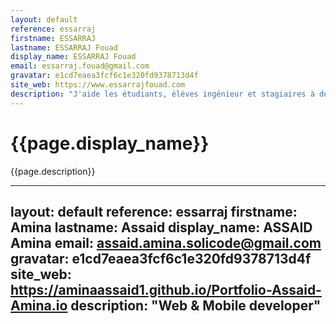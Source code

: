 ```yaml
---
layout: default
reference: essarraj
firstname: ESSARRAJ
lastname: ESSARRAJ Fouad
display_name: ESSARRAJ Fouad
email: essarraj.fouad@gmail.com
gravatar: e1cd7eaea3fcf6c1e320fd9378713d4f
site_web: https://www.essarrajfouad.com
description: "J'aide les étudiants, élèves ingénieur et stagiaires à développer leurs compétences en développement informatique"
---
```



# {{page.display_name}}

{{page.description}}



---
layout: default
reference: essarraj
firstname: Amina
lastname: Assaid
display_name: ASSAID Amina
email: assaid.amina.solicode@gmail.com
gravatar: e1cd7eaea3fcf6c1e320fd9378713d4f
site_web: https://aminaassaid1.github.io/Portfolio-Assaid-Amina.io
description: "Web & Mobile developer"
---
